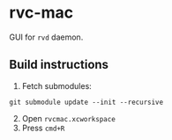 # rvc-mac

GUI for `rvd` daemon.

## Build instructions

1. Fetch submodules:

`git submodule update --init --recursive`

2. Open `rvcmac.xcworkspace`
3. Press `cmd+R`


